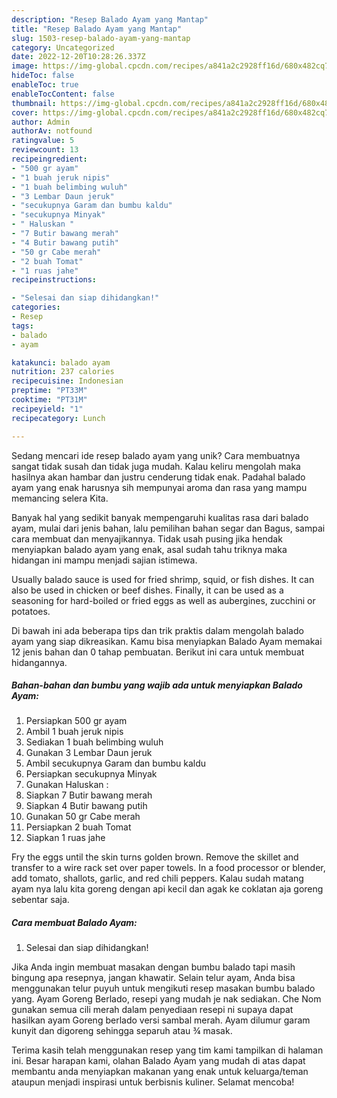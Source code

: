 ```yaml
---
description: "Resep Balado Ayam yang Mantap"
title: "Resep Balado Ayam yang Mantap"
slug: 1503-resep-balado-ayam-yang-mantap
category: Uncategorized
date: 2022-12-20T10:28:26.337Z
image: https://img-global.cpcdn.com/recipes/a841a2c2928ff16d/680x482cq70/balado-ayam-foto-resep-utama.jpg
hideToc: false
enableToc: true
enableTocContent: false
thumbnail: https://img-global.cpcdn.com/recipes/a841a2c2928ff16d/680x482cq70/balado-ayam-foto-resep-utama.jpg
cover: https://img-global.cpcdn.com/recipes/a841a2c2928ff16d/680x482cq70/balado-ayam-foto-resep-utama.jpg
author: Admin
authorAv: notfound
ratingvalue: 5
reviewcount: 13
recipeingredient:
- "500 gr ayam"
- "1 buah jeruk nipis"
- "1 buah belimbing wuluh"
- "3 Lembar Daun jeruk"
- "secukupnya Garam dan bumbu kaldu"
- "secukupnya Minyak"
- " Haluskan "
- "7 Butir bawang merah"
- "4 Butir bawang putih"
- "50 gr Cabe merah"
- "2 buah Tomat"
- "1 ruas jahe"
recipeinstructions:

- "Selesai dan siap dihidangkan!"
categories:
- Resep
tags:
- balado
- ayam

katakunci: balado ayam 
nutrition: 237 calories
recipecuisine: Indonesian
preptime: "PT33M"
cooktime: "PT31M"
recipeyield: "1"
recipecategory: Lunch

---
```





Sedang mencari ide resep balado ayam yang unik? Cara membuatnya sangat tidak susah dan tidak juga mudah. Kalau keliru mengolah maka hasilnya akan hambar dan justru cenderung tidak enak. Padahal balado ayam yang enak harusnya sih mempunyai aroma dan rasa yang mampu memancing selera Kita.





Banyak hal yang sedikit banyak mempengaruhi kualitas rasa dari balado ayam, mulai dari jenis bahan, lalu pemilihan bahan segar dan Bagus, sampai cara membuat dan menyajikannya. Tidak usah pusing jika hendak menyiapkan balado ayam yang enak,      asal sudah tahu triknya maka hidangan ini mampu menjadi sajian istimewa.














Usually balado sauce is used for fried shrimp, squid, or fish dishes. It can also be used in chicken or beef dishes. Finally, it can be used as a seasoning for hard-boiled or fried eggs as well as aubergines, zucchini or potatoes.






Di bawah ini ada beberapa tips dan trik praktis dalam mengolah balado ayam yang siap dikreasikan. Kamu bisa menyiapkan Balado Ayam memakai 12 jenis bahan dan 0 tahap pembuatan. Berikut ini cara untuk membuat hidangannya.

<!--inarticleads1-->

##### Bahan-bahan dan bumbu yang wajib ada untuk menyiapkan Balado Ayam:

1. Persiapkan 500 gr ayam
1. Ambil 1 buah jeruk nipis
1. Sediakan 1 buah belimbing wuluh
1. Gunakan 3 Lembar Daun jeruk
1. Ambil secukupnya Garam dan bumbu kaldu
1. Persiapkan secukupnya Minyak
1. Gunakan  Haluskan :
1. Siapkan 7 Butir bawang merah
1. Siapkan 4 Butir bawang putih
1. Gunakan 50 gr Cabe merah
1. Persiapkan 2 buah Tomat
1. Siapkan 1 ruas jahe


Fry the eggs until the skin turns golden brown. Remove the skillet and transfer to a wire rack set over paper towels. In a food processor or blender, add tomato, shallots, garlic, and red chili peppers. Kalau sudah matang ayam nya lalu kita goreng dengan api kecil dan agak ke coklatan aja goreng sebentar saja. 

<!--inarticleads2-->

##### Cara membuat Balado Ayam:


1. Selesai dan siap dihidangkan!

Jika Anda ingin membuat masakan dengan bumbu balado tapi masih bingung apa resepnya, jangan khawatir. Selain telur ayam, Anda bisa menggunakan telur puyuh untuk mengikuti resep masakan bumbu balado yang. Ayam Goreng Berlado, resepi yang mudah je nak sediakan. Che Nom gunakan semua cili merah dalam penyediaan resepi ni supaya dapat hasilkan ayam Goreng berlado versi sambal merah. Ayam dilumur garam kunyit dan digoreng sehingga separuh atau ¾ masak. 

Terima kasih telah menggunakan resep yang tim kami tampilkan di halaman ini. Besar harapan kami, olahan Balado Ayam yang mudah di atas dapat membantu anda menyiapkan makanan yang enak untuk keluarga/teman ataupun menjadi inspirasi untuk berbisnis kuliner. Selamat mencoba!
